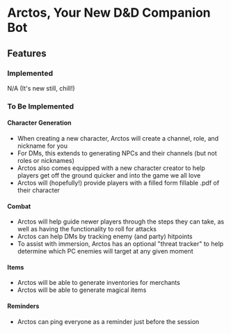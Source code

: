 # Arctos, Your New D&D Companion Bot
## Features
### Implemented
N/A (It's new still, chill!)
### To Be Implemented
#### Character Generation
- When creating a new character, Arctos will create a channel, role, and nickname for you
- For DMs, this extends to generating NPCs and their channels (but not roles or nicknames)
- Arctos also comes equipped with a new character creator to help players get off the ground quicker and into the game we all love
- Arctos will (hopefully!) provide players with a filled form fillable .pdf of their character
#### Combat
- Arctos will help guide newer players through the steps they can take, as well as having the functionality to roll for attacks
- Arctos can help DMs by tracking enemy (and party) hitpoints
- To assist with immersion, Arctos has an optional "threat tracker" to help determine which PC enemies will target at any given moment
#### Items
- Arctos will be able to generate inventories for merchants
- Arctos will be able to generate magical items
#### Reminders
- Arctos can ping everyone as a reminder just before the session